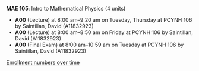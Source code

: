 **MAE 105**: Intro to Mathematical Physics (4 units)

- **A00** (Lecture) at 8:00 am–9:20 am on Tuesday, Thursday at PCYNH 106 by Saintillan, David (A11832923)
- **A00** (Lecture) at 8:00 am–8:50 am on Friday at PCYNH 106 by Saintillan, David (A11832923)
- **A00** (Final Exam) at 8:00 am–10:59 am on Tuesday at PCYNH 106 by Saintillan, David (A11832923)

[Enrollment numbers over time](./MAE105.tsv)

